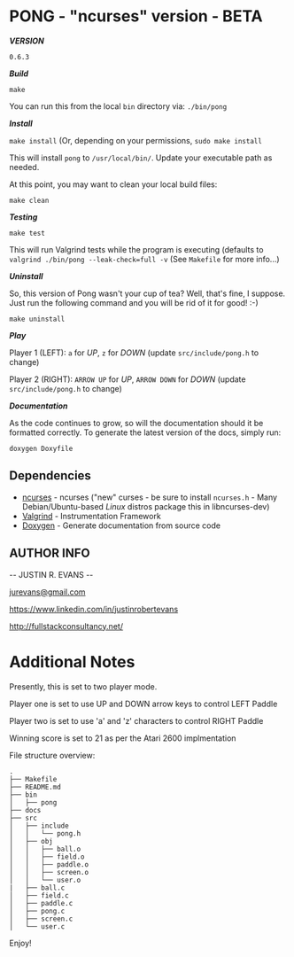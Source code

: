 PONG - "ncurses" version - BETA
===============================

***VERSION***

`0.6.3`

***Build***

`make`

You can run this from the local `bin` directory via: `./bin/pong` 


***Install***

`make install` (Or, depending on your permissions, `sudo make install`

This will install `pong` to `/usr/local/bin/`. Update your executable path as needed.

At this point, you may want to clean your local build files:

`make clean`

***Testing***

`make test`

This will run Valgrind tests while the program is executing (defaults to `valgrind ./bin/pong --leak-check=full -v` (See `Makefile` for more info...)

***Uninstall***

So, this version of Pong wasn't your cup of tea? Well, that's fine, I suppose. Just run the following command and you will be rid of it for good! :-)

`make uninstall`

***Play***

Player 1 (LEFT): `a` for *UP*, `z` for *DOWN* (update `src/include/pong.h` to change)

Player 2 (RIGHT): `ARROW UP` for *UP*, `ARROW DOWN` for *DOWN* (update `src/include/pong.h` to change)

***Documentation***

As the code continues to grow, so will the documentation should it be formatted correctly. To generate the latest version of the docs, simply run:

`doxygen Doxyfile`

## Dependencies

- [ncurses](https://www.gnu.org/software/ncurses/) - ncurses ("new" curses - be sure to install `ncurses.h` - Many Debian/Ubuntu-based  *Linux* distros package this in libncurses-dev)
- [Valgrind](http://valgrind.org/) - Instrumentation Framework
- [Doxygen](http://www.stack.nl/~dimitri/doxygen/) - Generate documentation from source code


AUTHOR INFO
-----------

-- JUSTIN R. EVANS --

jurevans@gmail.com

https://www.linkedin.com/in/justinrobertevans

http://fullstackconsultancy.net/

Additional Notes
================

Presently, this is set to two player mode.

Player one is set to use UP and DOWN arrow keys to control LEFT Paddle

Player two is set to use 'a' and 'z' characters to control RIGHT Paddle

Winning score is set to 21 as per the Atari 2600 implmentation

File structure overview:

```
.
├── Makefile
├── README.md
├── bin
│   ├── pong
├── docs
├── src
│   ├── include
│   │   └── pong.h
│   ├── obj
│   │   ├── ball.o
│   │   ├── field.o
│   │   ├── paddle.o
│   │   ├── screen.o
│   │   └── user.o
|   ├── ball.c
│   ├── field.c
│   ├── paddle.c
│   ├── pong.c
│   ├── screen.c
│   └── user.c

```

Enjoy!

